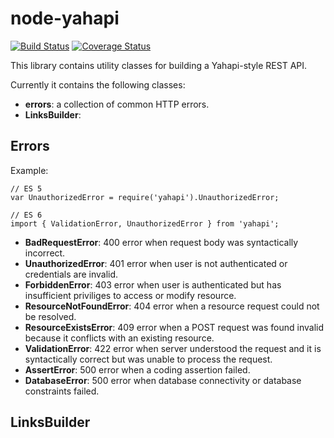 # node-yahapi

[![Build Status](https://travis-ci.org/Yahapi/node-yahapi.svg?branch=master)](https://travis-ci.org/Yahapi/node-yahapi) [![Coverage Status](https://coveralls.io/repos/Yahapi/node-yahapi/badge.svg?branch=master)](https://coveralls.io/r/Yahapi/node-yahapi?branch=master)

This library contains utility classes for building a Yahapi-style REST API.

Currently it contains the following classes:

- **errors**: a collection of common HTTP errors.
- **LinksBuilder**: 

## Errors

Example:

```
// ES 5
var UnauthorizedError = require('yahapi').UnauthorizedError;

// ES 6
import { ValidationError, UnauthorizedError } from 'yahapi';
```

- **BadRequestError**: 400 error when request body was syntactically incorrect. 
- **UnauthorizedError**: 401 error when user is not authenticated or credentials are invalid. 
- **ForbiddenError**: 403 error when user is authenticated but has insufficient priviliges to access or modify resource. 
- **ResourceNotFoundError**: 404 error when a resource request could not be resolved.
- **ResourceExistsError**: 409 error when a POST request was found invalid because it conflicts with an existing resource.
- **ValidationError**: 422 error when server understood the request and it is syntactically correct but was unable to process the request.
- **AssertError**: 500 error when a coding assertion failed.
- **DatabaseError**: 500 error when database connectivity or database constraints failed.

  
## LinksBuilder
